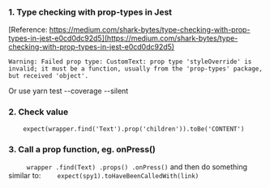 ### 1. Type checking with prop-types in Jest
[Reference: https://medium.com/shark-bytes/type-checking-with-prop-types-in-jest-e0cd0dc92d5](https://medium.com/shark-bytes/type-checking-with-prop-types-in-jest-e0cd0dc92d5)

`Warning: Failed prop type: CustomText: prop type 'styleOverride' is invalid; it must be a function, usually from the 'prop-types' package, but received 'object'.`


Or use yarn test --coverage --silent


### 2. Check value
`    expect(wrapper.find('Text').prop('children')).toBe('CONTENT')`

### 3. Call a prop function, eg. onPress()
`     wrapper
      .find(Text)
      .props()
      .onPress()`
and then do something similar to:
`    expect(spy1).toHaveBeenCalledWith(link)`


